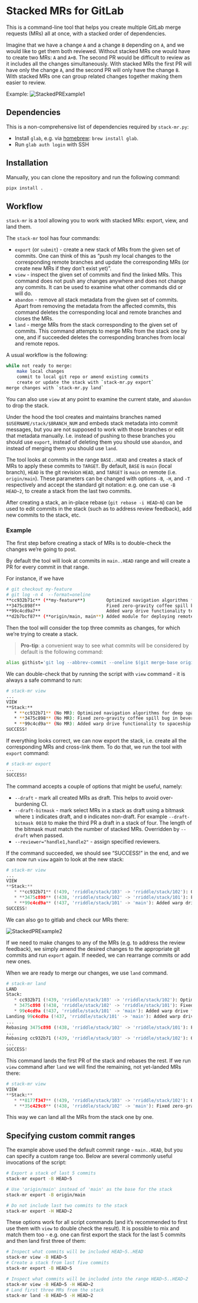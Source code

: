 # Stacked MRs for GitLab

This is a command-line tool that helps you create multiple GitLab
merge requests (MRs) all at once, with a stacked order of dependencies.

Imagine that we have a change `A` and a change `B` depending on `A`, and we
would like to get them both reviewed. Without stacked MRs one would have to
create two MRs: `A` and `A+B`. The second PR would be difficult to review as it
includes all the changes simultaneously. With stacked MRs the first PR will
have only the change `A`, and the second PR will only have the change `B`. With
stacked MRs one can group related changes together making them easier to
review.

Example:
![StackedPRExample1](https://modular-assets.s3.amazonaws.com/images/stackpr/example_0.png)

## Dependencies

This is a non-comprehensive list of dependencies required by `stack-mr.py`:

- Install `glab`, e.g. via [homebrew](https://gitlab.com/gitlab-org/cli/#installation): `brew install glab`.
- Run `glab auth login` with SSH

## Installation

Manually, you can clone the repository and run the following command:

```bash
pipx install .
```

## Workflow

`stack-mr` is a tool allowing you to work with stacked MRs: export,
view, and land them.

The `stack-mr` tool has four commands:

- `export` (or `submit`) - create a new stack of MRs from the given set of
  commits. One can think of this as “push my local changes to the corresponding
  remote branches and update the corresponding MRs (or create new MRs if they
  don’t exist yet)”.
- `view` - inspect the given set of commits and find the linked MRs. This
  command does not push any changes anywhere and does not change any commits.
  It can be used to examine what other commands did or will do.
- `abandon` - remove all stack metadata from the given set of commits. Apart
  from removing the metadata from the affected commits, this command deletes
  the corresponding local and remote branches and closes the MRs.
- `land` - merge MRs from the stack corresponding to the given set of commits.
  This command attempts to merge MRs from the stack one by one, and if
  succeeded deletes the corresponding branches from local and remote repos.

A usual workflow is the following:

```bash
while not ready to merge:
    make local changes
    commit to local git repo or amend existing commits
    create or update the stack with `stack-mr.py export`
merge changes with `stack-mr.py land`
```

You can also use `view` at any point to examine the current state, and
`abandon` to drop the stack.

Under the hood the tool creates and maintains branches named
`$USERNAME/stack/$BRANCH_NUM` and embeds stack metadata into commit messages,
but you are not supposed to work with those branches or edit that metadata
manually. I.e. instead of pushing to these branches you should use `export`,
instead of deleting them you should use `abandon`, and instead of merging them
you should use `land`.

The tool looks at commits in the range `BASE..HEAD` and creates a stack of MRs
to apply these commits to `TARGET`. By default, `BASE` is `main` (local
branch), `HEAD` is the git revision `HEAD`, and `TARGET` is `main` on remote
(i.e. `origin/main`). These parameters can be changed with options `-B`, `-H`,
and `-T` respectively and accept the standard git notation: e.g. one can use
`-B HEAD~2`, to create a stack from the last two commits.

After creating a stack, an in-place rebase (`git rebase -i HEAD~N`) can be used
to edit commits in the stack (such as to address review feedback), add new
commits to the stack, etc.

### Example

The first step before creating a stack of MRs is to double-check the changes
we’re going to post.

By default the tool will look at commits in `main..HEAD` range and will create
a PR for every commit in that range.

For instance, if we have

```bash
# git checkout my-feature
# git log -n 4  --format=oneline
**cc932b71c** (**my-feature**)        Optimized navigation algorithms for deep space travel
**3475c898f**                         Fixed zero-gravity coffee spill bug in beverage dispenser
**99c4cd9a7**                         Added warp drive functionality to spaceship engine.
**d2b7bcf87** (**origin/main, main**) Added module for deploying remote space probes

```

Then the tool will consider the top three commits as changes, for which we’re
trying to create a stack.

> **Pro-tip**: a convenient way to see what commits will be considered by
> default is the following command:
>

```bash
alias githist='git log --abbrev-commit --oneline $(git merge-base origin/main HEAD)^..HEAD'
```

We can double-check that by running the script with `view` command - it is
always a safe command to run:

```bash
# stack-mr view
...
VIEW
**Stack:**
   * **cc932b71** (No MR): Optimized navigation algorithms for deep space travel
   * **3475c898** (No MR): Fixed zero-gravity coffee spill bug in beverage dispenser
   * **99c4cd9a** (No MR): Added warp drive functionality to spaceship engine.
SUCCESS!
```

If everything looks correct, we can now export the stack, i.e. create all the
corresponding MRs and cross-link them. To do that, we run the tool with
`export` command:

```bash
# stack-mr export
...
SUCCESS!
```

The command accepts a couple of options that might be useful, namely:

- `--draft` - mark all created MRs as draft. This helps to avoid over-burdening
  CI.
- `--draft-bitmask` - mark select MRs in a stack as draft using a bitmask where
    `1` indicates draft, and `0` indicates non-draft.
    For example `--draft-bitmask 0010` to make the third PR a draft in a stack
    of four.
    The length of the bitmask must match the number of stacked MRs.
    Overridden by `--draft` when passed.
- `--reviewer="handle1,handle2"` - assign specified reviewers.

If the command succeeded, we should see “SUCCESS!” in the end, and we can now
run `view` again to look at the new stack:

```python
# stack-mr view
...
VIEW
**Stack:**
   * **cc932b71** (!439, 'rriddle/stack/103' -> 'rriddle/stack/102'): Optimized navigation algorithms for deep space travel
   * **3475c898** (!438, 'rriddle/stack/102' -> 'rriddle/stack/101'): Fixed zero-gravity coffee spill bug in beverage dispenser
   * **99c4cd9a** (!437, 'rriddle/stack/101' -> 'main'): Added warp drive functionality to spaceship engine.
SUCCESS!
```

We can also go to gitlab and check our MRs there:

![StackedPRExample2](https://modular-assets.s3.amazonaws.com/images/stackpr/example_1.png)

If we need to make changes to any of the MRs (e.g. to address the review
feedback), we simply amend the desired changes to the appropriate git commits
and run `export` again. If needed, we can rearrange commits or add new ones.

When we are ready to merge our changes, we use `land` command.

```python
# stack-mr land
LAND
Stack:
   * cc932b71 (!439, 'rriddle/stack/103' -> 'rriddle/stack/102'): Optimized navigation algorithms for deep space travel
   * 3475c898 (!438, 'rriddle/stack/102' -> 'rriddle/stack/101'): Fixed zero-gravity coffee spill bug in beverage dispenser
   * 99c4cd9a (!437, 'rriddle/stack/101' -> 'main'): Added warp drive functionality to spaceship engine.
Landing 99c4cd9a (!437, 'rriddle/stack/101' -> 'main'): Added warp drive functionality to spaceship engine.
...
Rebasing 3475c898 (!438, 'rriddle/stack/102' -> 'rriddle/stack/101'): Fixed zero-gravity coffee spill bug in beverage dispenser
...
Rebasing cc932b71 (!439, 'rriddle/stack/103' -> 'rriddle/stack/102'): Optimized navigation algorithms for deep space travel
...
SUCCESS!
```

This command lands the first PR of the stack and rebases the rest. If we run
`view` command after `land` we will find the remaining, not yet-landed MRs
there:

```python
# stack-mr view
VIEW
**Stack:**
   * **8177f347** (!439, 'rriddle/stack/103' -> 'rriddle/stack/102'): Optimized navigation algorithms for deep space travel
   * **35c429c8** (!438, 'rriddle/stack/102' -> 'main'): Fixed zero-gravity coffee spill bug in beverage dispenser
```

This way we can land all the MRs from the stack one by one.

## Specifying custom commit ranges

The example above used the default commit range - `main..HEAD`, but you can
specify a custom range too. Below are several commonly useful invocations of
the script:

```bash
# Export a stack of last 5 commits
stack-mr export -B HEAD~5

# Use 'origin/main' instead of 'main' as the base for the stack
stack-mr export -B origin/main

# Do not include last two commits to the stack
stack-mr export -H HEAD~2
```

These options work for all script commands (and it’s recommended to first use
them with `view` to double check the result). It is possible to mix and match
them too - e.g. one can first export the stack for the last 5 commits and then
land first three of them:

```bash
# Inspect what commits will be included HEAD~5..HEAD
stack-mr view -B HEAD~5
# Create a stack from last five commits
stack-mr export -B HEAD~5

# Inspect what commits will be included into the range HEAD~5..HEAD~2
stack-mr view -B HEAD~5 -H HEAD~2
# Land first three MRs from the stack
stack-mr land -B HEAD~5 -H HEAD~2
```
